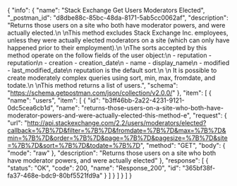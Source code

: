 {
  "info": {
    "name": "Stack Exchange Get Users Moderators Elected",
    "_postman_id": "d8dbe88c-85bc-48da-8171-5ab5cc0062af",
    "description": "Returns those users on a site who both have moderator powers, and were actually elected.\n \nThis method excludes Stack Exchange Inc. employees, unless they were actually elected moderators on a site (which can only have happened prior to their employment).\n \nThe sorts accepted by this method operate on the follow fields of the user object:\n - reputation - reputation\n - creation - creation_date\n - name - display_name\n - modified - last_modified_date\n  reputation is the default sort.\n \n It is possible to create moderately complex queries using sort, min, max, fromdate, and todate.\n \nThis method returns a list of users.",
    "schema": "https://schema.getpostman.com/json/collection/v2.0.0/"
  },
  "item": [
    {
      "name": "users",
      "item": [
        {
          "id": "b3ff46bb-2a22-4231-9121-0dc5cea6cb1d",
          "name": "returns-those-users-on-a-site-who-both-have-moderator-powers-and-were-actually-elected-this-method-e",
          "request": {
            "url": "http://api.stackexchange.com/2.2/users/moderators/elected?callback=%7B%7D&filter=%7B%7D&fromdate=%7B%7D&max=%7B%7D&min=%7B%7D&order=%7B%7D&page=%7B%7D&pagesize=%7B%7D&site=%7B%7D&sort=%7B%7D&todate=%7B%7D",
            "method": "GET",
            "body": {
              "mode": "raw"
            },
            "description": "Returns those users on a site who both have moderator powers, and were actually elected"
          },
          "response": [
            {
              "status": "OK",
              "code": 200,
              "name": "Response_200",
              "id": "365bf38f-fa37-468e-bdc9-80bf5521fd9a"
            }
          ]
        }
      ]
    }
  ]
}